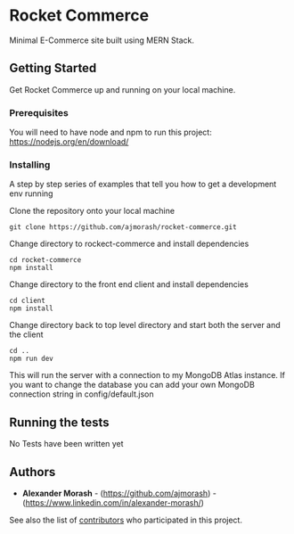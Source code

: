# Rocket Commerce

Minimal E-Commerce site built using MERN Stack.

## Getting Started

Get Rocket Commerce up and running on your local machine. 

### Prerequisites

You will need to have node and npm to run this project: https://nodejs.org/en/download/

### Installing

A step by step series of examples that tell you how to get a development env running

Clone the repository onto your local machine

```
git clone https://github.com/ajmorash/rocket-commerce.git
```

Change directory to rockect-commerce and install dependencies

```
cd rocket-commerce
npm install
```

Change directory to the front end client and install dependencies

```
cd client
npm install
```

Change directory back to top level directory and start both the server and the client

```
cd ..
npm run dev
```

This will run the server with a connection to my MongoDB Atlas instance. If you want to change the database you can add your own MongoDB connection string in config/default.json

## Running the tests

No Tests have been written yet

## Authors

* **Alexander Morash** - (https://github.com/ajmorash) - (https://www.linkedin.com/in/alexander-morash/)

See also the list of [contributors](https://github.com/your/project/contributors) who participated in this project.
